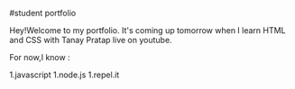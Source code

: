 #student portfolio

Hey!Welcome to my portfolio.
It's coming up tomorrow when I learn HTML and CSS with Tanay Pratap live on youtube.

For now,I know :

1.javascript
1.node.js
1.repel.it
